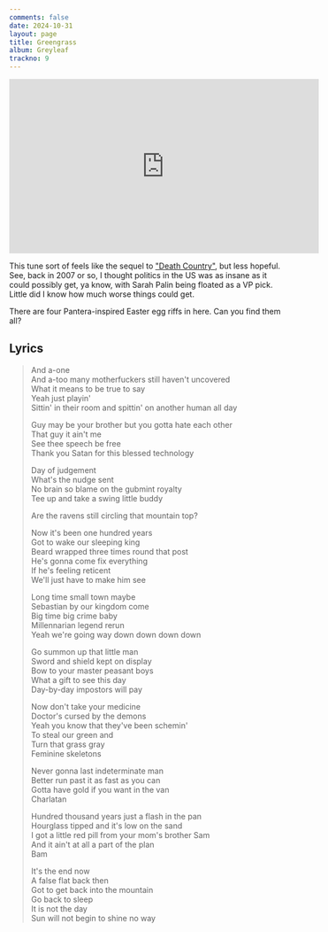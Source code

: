 ```yaml
---
comments: false
date: 2024-10-31
layout: page
title: Greengrass
album: Greyleaf
trackno: 9
---
```


<iframe width="560" height="315" src="https://www.youtube.com/embed/vM6WQOxVi6g?si=Mjkg01hmt3s-jNZP" title="YouTube video player" frameborder="0" allow="accelerometer; autoplay; clipboard-write; encrypted-media; gyroscope; picture-in-picture; web-share" referrerpolicy="strict-origin-when-cross-origin" allowfullscreen></iframe>

This tune sort of feels like the sequel to
["Death Country"](transitional-farms/death-country),
but less hopeful.
See, back in 2007 or so, I thought politics in the US was as insane as it could
possibly get, ya know, with Sarah Palin being floated as a VP pick.
Little did I know how much worse things could get.

There are four Pantera-inspired Easter egg riffs in here.
Can you find them all?

## Lyrics

>And a-one<br>
>And a-too many motherfuckers still haven't uncovered<br>
>What it means to be true to say<br>
>Yeah just playin'<br>
>Sittin' in their room and spittin' on another human all day
>
>Guy may be your brother but you gotta hate each other<br>
>That guy it ain't me<br>
>See thee speech be free<br>
>Thank you Satan for this blessed technology
>
>Day of judgement<br>
>What's the nudge sent<br>
>No brain so blame on the gubmint royalty<br>
>Tee up and take a swing little buddy
>
>Are the ravens still circling that mountain top?
>
>Now it's been one hundred years<br>
>Got to wake our sleeping king<br>
>Beard wrapped three times round that post<br>
>He's gonna come fix everything<br>
>If he's feeling reticent<br>
>We'll just have to make him see
>
>Long time small town maybe<br>
>Sebastian by our kingdom come<br>
>Big time big crime baby<br>
>Millennarian legend rerun<br>
>Yeah we're going way down down down down
>
>Go summon up that little man<br>
>Sword and shield kept on display<br>
>Bow to your master peasant boys<br>
>What a gift to see this day<br>
>Day-by-day impostors will pay
>
>Now don't take your medicine<br>
>Doctor's cursed by the demons<br>
>Yeah you know that they've been schemin'<br>
>To steal our green and<br>
>Turn that grass gray<br>
>Feminine skeletons
>
>Never gonna last indeterminate man<br>
>Better run past it as fast as you can<br>
>Gotta have gold if you want in the van<br>
>Charlatan
>
>Hundred thousand years just a flash in the pan<br>
>Hourglass tipped and it's low on the sand<br>
>I got a little red pill from your mom's brother Sam<br>
>And it ain't at all a part of the plan<br>
>Bam
>
>It's the end now<br>
>A false flat back then<br>
>Got to get back into the mountain<br>
>Go back to sleep<br>
>It is not the day<br>
>Sun will not begin to shine no way
